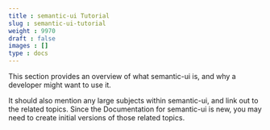 ```yaml
---
title : semantic-ui Tutorial
slug : semantic-ui-tutorial
weight : 9970
draft : false
images : []
type : docs
---
```


This section provides an overview of what semantic-ui is, and why a developer might want to use it.

It should also mention any large subjects within semantic-ui, and link out to the related topics.  Since the Documentation for semantic-ui is new, you may need to create initial versions of those related topics.

